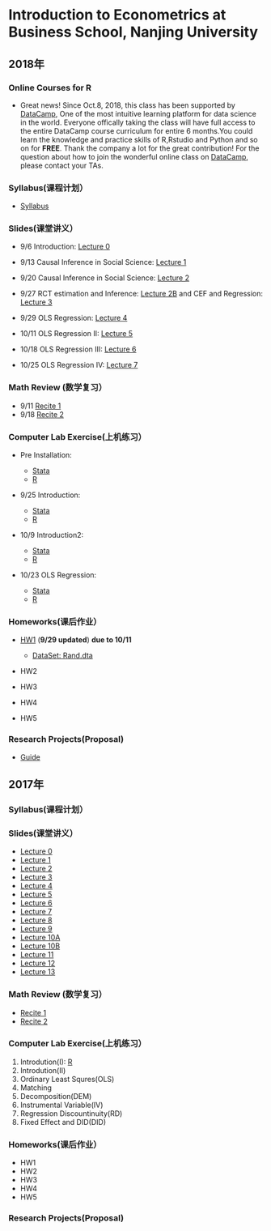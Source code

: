 # Introduction to Econometrics at Business School, Nanjing University


## 2018年

### Online Courses for R  

- Great news! Since Oct.8, 2018, this class has been supported by [DataCamp](https://www.datacamp.com), One of the most intuitive learning platform for data science in the world. Everyone offically taking the class will have full access to the entire DataCamp course curriculum for entire 6 months.You could learn the knowledge and practice skills of R,Rstudio and Python and so on for **FREE**. Thank the company a lot for the great contribution! For the question about how to join the 
wonderful online class on [DataCamp](https://www.datacamp.com), please contact your TAs. 


### Syllabus(课程计划） 

- [Syllabus](https://github.com/MetricsNJU/Metrics_2018/blob/master/Syllabus/Syllabus_2018Fall_1015.pdf) 

### Slides(课堂讲义）

- 9/6 Introduction: [Lecture 0](https://github.com/MetricsNJU/Metrics_2018/blob/master/Slides/Metrics_2018_Lec0.pdf)

- 9/13 Causal Inference in Social Science: [Lecture 1](https://github.com/MetricsNJU/Metrics_2018/blob/master/Slides/Metrics_2018_Lec1.pdf)
- 9/20 Causal Inference in Social Science: [Lecture 2](https://github.com/MetricsNJU/Metrics_2018/blob/master/Slides/Metrics_2018_Lec2.pdf)
- 9/27 RCT estimation and Inference: [Lecture 2B](https://github.com/MetricsNJU/Metrics_2018/blob/master/Slides/Metrics_2018_Lec2B.pdf)
and CEF and Regression: [Lecture 3](https://github.com/MetricsNJU/Metrics_2018/blob/master/Slides/Metrics_2018_Lec3A.pdf)
- 9/29 OLS Regression: [Lecture 4](https://github.com/MetricsNJU/Metrics_2018/blob/master/Slides/Metrics_2018_Lec4_v2.pdf)

- 10/11 OLS Regression II: [Lecture 5](https://github.com/MetricsNJU/Metrics_2018/blob/master/Slides/Metrics_2018_Lec5_v7.pdf)
- 10/18 OLS Regression III: [Lecture 6](https://github.com/MetricsNJU/Metrics_2018/blob/master/Slides/Metrics_2018_Lec6_Test_V3.pdf)
- 10/25 OLS Regression IV: [Lecture 7](https://github.com/MetricsNJU/Metrics_2018/blob/master/Slides/2018_Metrics_Lec7_nonlinear_print.pdf)

### Math Review (数学复习）

- 9/11 [Recite 1](https://github.com/MetricsNJU/Metrics_2018/blob/master/Review_and_Lab/Recite_1/recite_1_review_of_probability.pdf)
- 9/18 [Recite 2](https://github.com/MetricsNJU/Metrics_2018/blob/master/Review_and_Lab/Recite_2/recite2_Bujing_new.pdf)


### Computer Lab Exercise(上机练习）

- Pre  Installation: 

  - [Stata](https://github.com/MetricsNJU/Metrics_2018/blob/master/Review_and_Lab/Stata/stata安装教程.pdf)
  - [R](https://github.com/MetricsNJU/Metrics_2018/blob/master/Review_and_Lab/R/R的简介与安装.pptx)
  
- 9/25 Introduction: 

  - [Stata](https://github.com/MetricsNJU/Metrics_2018/blob/master/Review_and_Lab/Stata/stata.pdf)
  - [R](https://github.com/MetricsNJU/Metrics_2018/blob/master/Review_and_Lab/R/how_to_use_R.pdf)
  
- 10/9 Introduction2: 

  - [Stata](https://github.com/MetricsNJU/Metrics_2018/blob/master/Review_and_Lab/Stata/markstat.pdf)
  - [R](https://github.com/MetricsNJU/Metrics_2018/blob/master/Review_and_Lab/R/how_to_use_R（2）.pdf) 
  
- 10/23 OLS Regression:
  - [Stata](https://github.com/MetricsNJU/Metrics_2018/blob/master/Review_and_Lab/Stata/ols(1).pdf)
  - [R](https://github.com/MetricsNJU/Metrics_2018/blob/master/Review_and_Lab/R/OLS_Regression.pdf) 
  
### Homeworks(课后作业）

- [HW1](https://github.com/MetricsNJU/Metrics_2018/blob/master/HWs/HW1.pdf)  (**9/29 updated**) **due to 10/11**
  - [DataSet: Rand.dta](https://github.com/MetricsNJU/Metrics_2018/blob/master/HWs/rand.dta)

- HW2
- HW3 
- HW4 
- HW5   

### Research Projects(Proposal) 

- [Guide](https://github.com/MetricsNJU/Metrics_2018/blob/master/HWs/Guide_2018.pdf)



## 2017年


### Syllabus(课程计划）

### Slides(课堂讲义）

- [Lecture 0](https://github.com/MetricsNJU/Metrics_2018/blob/master/2017old/Slides/2017_Lec0.pdf)
- [Lecture 1](https://github.com/MetricsNJU/Metrics_2018/blob/master/2017old/Slides/2017_Lec1.pdf)
- [Lecture 2](https://github.com/MetricsNJU/Metrics_2018/blob/master/2017old/Slides/2017_Lec2.pdf)
- [Lecture 3](https://github.com/MetricsNJU/Metrics_2018/blob/master/2017old/Slides/2017_Lec3.pdf)
- [Lecture 4](https://github.com/MetricsNJU/Metrics_2018/blob/master/2017old/Slides/2017_Lec4.pdf)
- [Lecture 5](https://github.com/MetricsNJU/Metrics_2018/blob/master/2017old/Slides/2017_Lec5.pdf)
- [Lecture 6](https://github.com/MetricsNJU/Metrics_2018/blob/master/2017old/Slides/2017_Lec6.pdf)
- [Lecture 7](https://github.com/MetricsNJU/Metrics_2018/blob/master/2017old/Slides/2017_Lec7.pdf)
- [Lecture 8](https://github.com/MetricsNJU/Metrics_2018/blob/master/2017old/Slides/2017_Lec8.pdf)
- [Lecture 9](https://github.com/MetricsNJU/Metrics_2018/blob/master/2017old/Slides/2017_Lec9.pdf)
- [Lecture 10A](https://github.com/MetricsNJU/Metrics_2018/blob/master/2017old/Slides/2017_Lec10A.pdf)
- [Lecture 10B](https://github.com/MetricsNJU/Metrics_2018/blob/master/2017old/Slides/2017_Lec10B.pdf)
- [Lecture 11](https://github.com/MetricsNJU/Metrics_2018/blob/master/2017old/Slides/2017_Lec11.pdf)
- [Lecture 12](https://github.com/MetricsNJU/Metrics_2018/blob/master/2017old/Slides/2017_Lec12.pdf)
- [Lecture 13](https://github.com/MetricsNJU/Metrics_2018/blob/master/2017old/Slides/Final_Review_print.pdf)

### Math Review (数学复习）

- [Recite 1](https://github.com/MetricsNJU/Metrics_2018/blob/master/Review_and_Lab/Recite_1/Recite_1_Qu.pdf)
- [Recite 2](https://github.com/MetricsNJU/Metrics_2018/blob/master/Review_and_Lab/Recite_2/Recite_2_Qu.pdf)

### Computer Lab Exercise(上机练习）

1. Introdution(I): [R](https://github.com/MetricsNJU/Metrics_2018/blob/master/2017old/Lab/01_R_install.pdf)
2. Introdution(II) 
3. Ordinary Least Squres(OLS) 
4. Matching 
5. Decomposition(DEM)
6. Instrumental Variable(IV)
7. Regression Discountinuity(RD)
8. Fixed Effect and DID(DID)

### Homeworks(课后作业）

- HW1
- HW2
- HW3 
- HW4 
- HW5 

### Research Projects(Proposal) 






